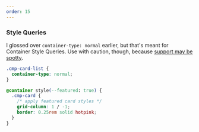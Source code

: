 ```yaml
---
order: 15
---
```


### Style Queries

I glossed over `container-type: normal` earlier, but that's meant for Container Style Queries. Use with caution, though, because [support may be spotty](https://caniuse.com/css-container-queries-style).

```css
.cmp-card-list {
  container-type: normal;
}

@container style(--featured: true) {
  .cmp-card {
    /* apply featured card styles */
    grid-column: 1 / -1;
    border: 0.25rem solid hotpink;
  }
}
```
